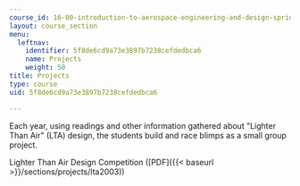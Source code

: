 ```yaml
---
course_id: 16-00-introduction-to-aerospace-engineering-and-design-spring-2003
layout: course_section
menu:
  leftnav:
    identifier: 5f8de6cd9a73e3897b7238cefdedbca6
    name: Projects
    weight: 50
title: Projects
type: course
uid: 5f8de6cd9a73e3897b7238cefdedbca6

---
```


Each year, using readings and other information gathered about "Lighter Than Air" (LTA) design, the students build and race blimps as a small group project.

Lighter Than Air Design Competition ([PDF]({{< baseurl >}}/sections/projects/lta2003))
